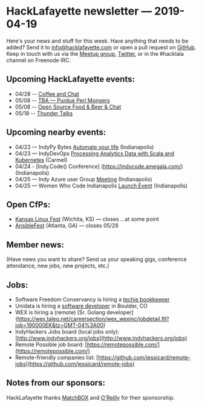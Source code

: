 # HackLafayette newsletter — 2019-04-19

Here's your news and stuff for this week. Have anything that needs to be added? Send it to info@hacklafayette.com or open a pull request on [GitHub](https://github.com/hacklafayette/newsletter). Keep in touch with us via the [Meetup group](https://www.meetup.com/hacklafayette/), [Twitter](https://twitter.com/hacklafayette), or in the #hacklala channel on Freenode IRC.

## Upcoming HackLafayette events:
* 04/28 -- [Coffee and Chat](https://www.meetup.com/hacklafayette/events/fmlpkqyzgblc/) 
* 05/08 -- [TBA — Purdue Perl Mongers](https://www.meetup.com/hacklafayette/events/vkwlfpyzhblb/) 
* 05/08 -- [Open Source Food & Beer & Chat](https://www.meetup.com/hacklafayette/events/rzscgqyzhblb/) 
* 05/18 -- [Thunder Talks ](https://www.meetup.com/hacklafayette/events/259391916/)

## Upcoming nearby events:
* 04/23 — IndyPy Bytes [Automate your life](https://www.meetup.com/indypy/events/lbdfpqyzgbfc/) (Indianapolis)
* 04/23 — IndyDevOps [Processing Analytics Data with Scala and Kubernetes](https://www.meetup.com/IndyDevOps/events/gjthrqyzgbfc/) (Carmel)
* 04/24 - [Indy.Code() Conference] (https://indycode.amegala.com/) (Indianapolis)
* 04/25 — Indy Azure user Group [Meeting](https://www.meetup.com/Indy-Azure-User-Group/events/xkhznpyzgbhc/) (Indianapolis)
* 04/25 — Women Who Code Indianapolis [Launch Event](https://www.meetup.com/Women-Who-Code-Indianapolis/events/260145232/) (Indianapolis)


## Open CfPs:
* [Kansas Linux Fest](https://kansaslinuxfest.org/speakers/) (Wichita, KS) — closes ...at some point
* [AnsibleFest](https://ansiblefest2019.eventpoint.com/cfp) (Atlanta, GA) — closes 05/28

## Member news:

(Have news you want to share? Send us your speaking gigs, conference attendance, new jobs, new projects, etc.)

## Jobs:

- Software Freedom Conservancy is hiring a [techie bookkeeper](https://sfconservancy.org/news/2019/feb/14/techie-bookkeeper/)
- Unidata is hiring a [software developer](https://ucar.silkroad.com/epostings/index.cfm?fuseaction=app.jobinfo&jobid=218591&company_id=15947&version=1&source=ONLINE&jobOwner=992748&aid=1) in Boulder, CO
- WEX is hiring a (remote) [Sr. Golang developer] (https://wex.taleo.net/careersection/wex_wexinc/jobdetail.ftl?job=190000EK&tz=GMT-04%3A00)
- IndyHackers Jobs board (local jobs only): [http://www.indyhackers.org/jobs](http://www.indyhackers.org/jobs)
- Remote Possible job board: [https://remotepossible.com/](https://remotepossible.com/)
- Remote-friendly companies list: [https://github.com/jessicard/remote-jobs](https://github.com/jessicard/remote-jobs)

## Notes from our sponsors:

HackLafayette thanks [MatchBOX](http://matchboxstudio.org/) and [O'Reilly](http://www.oreilly.com/) for their sponsorship.
